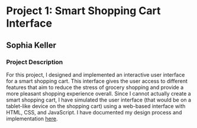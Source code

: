 # Project 1: Smart Shopping Cart Interface
## Sophia Keller

### Project Description
For this project, I designed and implemented an interactive user interface for a smart shopping cart.
This interface gives the user access to different features that aim to reduce the stress of grocery
shopping and provide a more pleasant shopping experience overall. Since I cannot actually create a
smart shopping cart, I have simulated the user interface (that would be on a tablet-like device on
the shopping cart) using a web-based interface with HTML, CSS, and JavaScript. I have documented my
design process and implementation [here](https://sophiakeller-portfolio.weebly.com/project-1.html).
